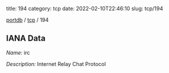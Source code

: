 title: 194
category: tcp
date: 2022-02-10T22:46:10
slug: tcp/194

[portdb](/) / [tcp](/category/tcp.html) / 194


## IANA Data

_Name:_ irc

_Description:_ Internet Relay Chat Protocol

